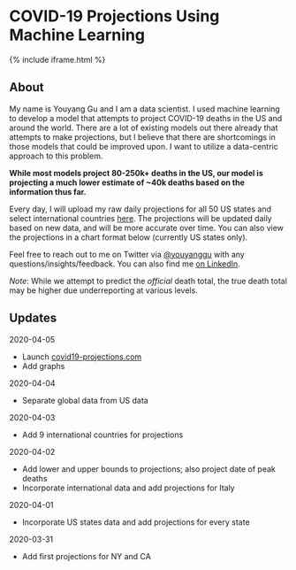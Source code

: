 # COVID-19 Projections Using Machine Learning

{% include iframe.html %}

## About

My name is Youyang Gu and I am a data scientist. I used machine learning to develop a model that attempts to project COVID-19 deaths in the US and around the world. There are a lot of existing models out there already that attempts to make projections, but I believe that there are shortcomings in those models that could be improved upon. I want to utilize a data-centric approach to this problem.

**While most models project 80-250k+ deaths in the US, our model is projecting a much lower estimate of ~40k deaths based on the information thus far.**

Every day, I will upload my raw daily projections for all 50 US states and select international countries [here](https://github.com/youyanggu/covid19_projections/projections). The projections will be updated daily based on new data, and will be more accurate over time. You can also view the projections in a chart format below (currently US states only).

Feel free to reach out to me on Twitter via [@youyanggu](https://twitter.com/youyanggu) with any questions/insights/feedback. You can also find me [on LinkedIn](https://www.linkedin.com/in/youyanggu/).

_Note_: While we attempt to predict the _official_ death total, the true death total may be higher due underreporting at various levels.

## Updates

2020-04-05
* Launch [covid19-projections.com](https://covid19-projections.com/)
* Add graphs

2020-04-04
* Separate global data from US data

2020-04-03
* Add 9 international countries for projections

2020-04-02
* Add lower and upper bounds to projections; also project date of peak deaths
* Incorporate international data and add projections for Italy

2020-04-01
* Incorporate US states data and add projections for every state

2020-03-31
* Add first projections for NY and CA
